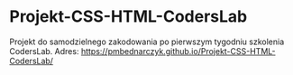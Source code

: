 # Projekt-CSS-HTML-CodersLab
Projekt do samodzielnego zakodowania po pierwszym tygodniu szkolenia CodersLab.
Adres: https://pmbednarczyk.github.io/Projekt-CSS-HTML-CodersLab/
